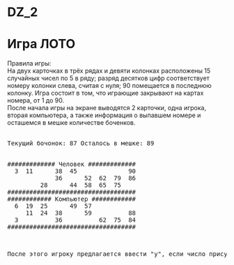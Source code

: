 # DZ_2
# Игра ЛОТО
Правила игры:<br/>
На двух карточках в трёх рядах и девяти колонках расположены 15 случайных чисел по 5 в ряду; разряд десятков цифр соответствует номеру колонки слева, считая с нуля; 90 помещается в последнюю колонку. Игра состоит в том, что играющие закрывают на картах номера, от 1 до 90.<br/>
После начала игры на экране выводятся 2 карточки, одна игрока, вторая компьютера, а также информация о выпавшем номере и осташемся в мешке количестве боченков.<br/>
<br/>
<pre>
Текущий бочонок: 87 Осталось в мешке: 89<br/>

############# Человек #############
  3  11      38  45              90
             36      52  62  79  86
         28      44  58  65  75    
###################################
############ Компьютер ############
  6  19  25      49  57            
     11  24  38      59          88
  3          36          62  75  84
###################################
<pre/>
<br/>
После этого игроку предлагается ввести "y", если число присутсвует в его карточке или "n", если отсутсвует. Игра продолжается до тех пор, пока в одной из карточек не закроются все числа. Тот игрок, который первый закроет все числа в своей карточке становится победителем.<br/>

